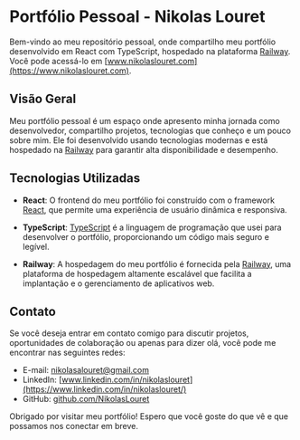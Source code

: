 # Portfólio Pessoal - Nikolas Louret

Bem-vindo ao meu repositório pessoal, onde compartilho meu portfólio desenvolvido em React com TypeScript, hospedado na plataforma [Railway](https://railway.app). Você pode acessá-lo em [www.nikolaslouret.com](https://www.nikolaslouret.com).

## Visão Geral

Meu portfólio pessoal é um espaço onde apresento minha jornada como desenvolvedor, compartilho projetos, tecnologias que conheço e um pouco sobre mim. Ele foi desenvolvido usando tecnologias modernas e está hospedado na [Railway](https://railway.app) para garantir alta disponibilidade e desempenho.

## Tecnologias Utilizadas

-   **React**: O frontend do meu portfólio foi construído com o framework [React](https://react.dev), que permite uma experiência de usuário dinâmica e responsiva.

-   **TypeScript**: [TypeScript](https://www.typescriptlang.org) é a linguagem de programação que usei para desenvolver o portfólio, proporcionando um código mais seguro e legível.

-   **Railway**: A hospedagem do meu portfólio é fornecida pela [Railway](https://railway.app), uma plataforma de hospedagem altamente escalável que facilita a implantação e o gerenciamento de aplicativos web.

## Contato

Se você deseja entrar em contato comigo para discutir projetos, oportunidades de colaboração ou apenas para dizer olá, você pode me encontrar nas seguintes redes:

-   E-mail: [nikolasalouret@gmail.com](mailto:nikolasalouret@gmail.com?subject=&body=)
-   LinkedIn: [www.linkedin.com/in/nikolaslouret](https://www.linkedin.com/in/nikolaslouret/)
-   GitHub: [github.com/NikolasLouret](https://github.com/NikolasLouret)

Obrigado por visitar meu portfólio! Espero que você goste do que vê e que possamos nos conectar em breve.
